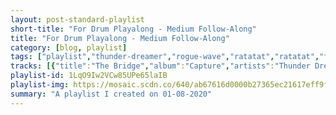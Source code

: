 ```yaml
---
layout: post-standard-playlist
short-title: "For Drum Playalong - Medium Follow-Along"
title: "For Drum Playalong - Medium Follow-Along"
category: [blog, playlist]
tags: ["playlist","thunder-dreamer","rogue-wave","ratatat","ratatat","foster-the-people","death-from-above-1979","meg-myers","nothing-but-thieves","the-rolling-stones","rilo-kiley","beulah","pinback","mock-orange","mock-orange","arctic-monkeys","matt-pond-pa","matt-pond-pa","islands","islands","the-thermals","brand-new","roger-miller","third-eye-blind","wavves","someone-still-loves-you-boris-yeltsin","someone-still-loves-you-boris-yeltsin","someone-still-loves-you-boris-yeltsin","rogue-wave","leonard-cohen","arctic-monkeys","thunder-dreamer","the-white-stripes","ramones","the-clash","wavves","the-offspring","the-offspring","the-offspring","green-day","green-day","green-day","green-day","new-found-glory","new-found-glory","blink-182","nina-keali’iwahamana,-the-hiram-olsen-group","rogue-wave","rogue-wave","the-weakerthans","silversun-pickups","rage-against-the-machine","at-the-drive-in","weezer","the-sonics","say-hi","franz-ferdinand","good-luck","p.s.-eliot","pinback","sonic-youth","built-to-spill","death-cab-for-cutie","the-thermals","coldplay","say-anything","the-growlers","bruce-springsteen"]
tracks: [{"title":"The Bridge","album":"Capture","artists":"Thunder Dreamer"},{"title":"Phonytown","album":"Asleep At Heaven's Gate (Remastered And Expanded Edition)","artists":"Rogue Wave"},{"title":"Loud Pipes","album":"Classics","artists":"Ratatat"},{"title":"Wildcat","album":"Classics","artists":"Ratatat"},{"title":"Pumped up Kicks","album":"Torches","artists":"Foster The People"},{"title":"Freeze Me","album":"Outrage! Is Now","artists":"Death From Above 1979"},{"title":"Lemon Eyes","album":"Sorry","artists":"Meg Myers"},{"title":"Soda","album":"Broken Machine (Deluxe)","artists":"Nothing But Thieves"},{"title":"Dead Flowers - 2009 Mix","album":"Sticky Fingers (Remastered)","artists":"The Rolling Stones"},{"title":"Science Vs. Romance","album":"Take Offs And Landings","artists":"Rilo Kiley"},{"title":"Silver Lining","album":"The Coast Is Never Clear","artists":"Beulah"},{"title":"Fortress","album":"Summer in Abaddon","artists":"Pinback"},{"title":"Payroll","album":"Mind Is Not Brain","artists":"Mock Orange"},{"title":"Beauty of a Scar (Bonus Track)","album":"Captain Love","artists":"Mock Orange"},{"title":"Black Treacle","album":"Suck It and See","artists":"Arctic Monkeys"},{"title":"From Debris","album":"Several Arrows Later","artists":"Matt Pond PA"},{"title":"Specks","album":"The Dark Leaves","artists":"Matt Pond PA"},{"title":"Creeper","album":"Arm's Way","artists":"Islands"},{"title":"Winged Beat Drums","album":"Ski Mask","artists":"Islands"},{"title":"Returning to the Fold","album":"The Body, The Blood, The Machine","artists":"The Thermals"},{"title":"The Boy Who Blocked His Own Shot","album":"Deja Entendu","artists":"Brand New"},{"title":"Chug-A-Lug - Single Version","album":"All Time Greatest Hits","artists":"Roger Miller"},{"title":"Rites of Passage","album":"Dopamine","artists":"Third Eye Blind"},{"title":"King of the Beach","album":"King of the Beach","artists":"Wavves"},{"title":"House Fire","album":"Broom","artists":"Someone Still Loves You Boris Yeltsin"},{"title":"Tin Floor","album":"Tape Club","artists":"Someone Still Loves You Boris Yeltsin"},{"title":"Not Worth Fighting","album":"Tape Club","artists":"Someone Still Loves You Boris Yeltsin"},{"title":"Let My Love Open the Door","album":"Cover Me","artists":"Rogue Wave"},{"title":"So Long, Marianne","album":"Songs Of Leonard Cohen","artists":"Leonard Cohen"},{"title":"Crying Lightning","album":"Humbug","artists":"Arctic Monkeys"},{"title":"You Know Me","album":"Capture","artists":"Thunder Dreamer"},{"title":"Hypnotize","album":"Elephant","artists":"The White Stripes"},{"title":"Glad to See You Go - 2017 Remaster","album":"Leave Home (40th Anniversary Deluxe Edition)","artists":"Ramones"},{"title":"White Riot - Remastered","album":"The Clash (Remastered)","artists":"The Clash"},{"title":"Sail to the Sun","album":"Afraid Of Heights","artists":"Wavves"},{"title":"Come Out and Play","album":"Smash [Remastered]","artists":"The Offspring"},{"title":"(Can't Get My) Head Around You","album":"Splinter","artists":"The Offspring"},{"title":"Takes Me Nowhere","album":"Rise And Fall, Rage And Grace","artists":"The Offspring"},{"title":"Warning","album":"Warning","artists":"Green Day"},{"title":"Blood, Sex and Booze","album":"Warning","artists":"Green Day"},{"title":"Jackass","album":"Warning","artists":"Green Day"},{"title":"Waiting","album":"Warning","artists":"Green Day"},{"title":"Sincerely Me","album":"New Found Glory","artists":"New Found Glory"},{"title":"Your Biggest Mistake","album":"Catalyst","artists":"New Found Glory"},{"title":"Shut Up","album":"Take Off Your Pants And Jacket","artists":"blink-182"},{"title":"Moloka'i Nui","album":"Authentic Polynesia, Vol. 1: Hawaii & Tonga","artists":"Nina Keali’iwahamana, The Hiram Olsen Group"},{"title":"Solitary Gun","album":"Permalight","artists":"Rogue Wave"},{"title":"10:1","album":"10:1","artists":"Rogue Wave"},{"title":"Time's Arrow","album":"Reconstruction Site","artists":"The Weakerthans"},{"title":"Lazy Eye","album":"Carnavas","artists":"Silversun Pickups"},{"title":"Renegades Of Funk","album":"Renegades","artists":"Rage Against The Machine"},{"title":"One Armed Scissor","album":"Relationship Of Command","artists":"At The Drive In"},{"title":"My Name Is Jonas","album":"Weezer","artists":"Weezer"},{"title":"Have Love Will Travel","album":"Here Are the Sonics","artists":"The Sonics"},{"title":"Hallie and Henry","album":"Oohs & Aahs","artists":"Say Hi"},{"title":"What You Meant","album":"You Could Have It So Much Better","artists":"Franz Ferdinand"},{"title":"Pajammin","album":"Into Lake Griffy","artists":"Good Luck"},{"title":"sore subject","album":"2007 - 2011","artists":"P.S. Eliot"},{"title":"Fortress","album":"Summer in Abaddon","artists":"Pinback"},{"title":"Incinerate","album":"Rather Ripped","artists":"Sonic Youth"},{"title":"Carry the Zero","album":"Keep It like a Secret","artists":"Built To Spill"},{"title":"Company Calls","album":"We Have the Facts and We're Voting Yes","artists":"Death Cab for Cutie"},{"title":"St. Rosa and the Swallows","album":"The Body, The Blood, The Machine","artists":"The Thermals"},{"title":"God Put a Smile upon Your Face","album":"A Rush of Blood to the Head","artists":"Coldplay"},{"title":"Spidersong","album":"Is a Real Boy","artists":"Say Anything"},{"title":"Dope on a Rope","album":"City Club","artists":"The Growlers"},{"title":"Thunder Road","album":"Born To Run","artists":"Bruce Springsteen"}]
playlist-id: 1LqO9Iw2VCw85UPe65laIB
playlist-img: https://mosaic.scdn.co/640/ab67616d0000b27365ec21617eff9f70608a2217ab67616d0000b273c03f8ef4160b2a3b72dd407dab67616d0000b273d47123e510c8a5960e827fe2ab67616d0000b273e2eac6132cf6ce947b1bf730
summary: "A playlist I created on 01-08-2020"
---
```

